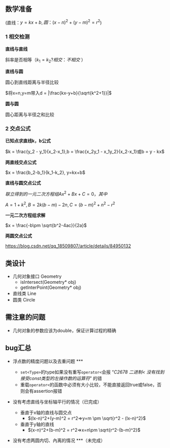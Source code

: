 ## 数学准备
(直线：$y=kx+b,圆：(x-n)^2+(y-m)^2=r^2$)
### 1 相交检测

**直线与直线**

斜率是否相等（$k_1 = k_2 ? 相交 ：不相交$ ）

**直线与圆**

圆心到直线距离与半径比较

$将x=n,y=m带入d = |\frac{kx-y+b}{\sqrt{k^2+1}}|$

**圆与圆**

圆心距离与半径之和比较

### 2 交点公式

**已知点求直线k，b公式**

$k = \frac{y_2 - y_1}{x_2-x_1},b = \frac{x_2y_1 - x_1y_2}{x_2-x_1}或b = y - kx$

**两直线交点公式**

$x = \frac{b_2-b_1}{k_1-k_2}, y=kx+b$

**直线与圆交点公式**

$联立得到的一元二次方程组Ax^2+Bx+C = 0，其中$

$A = 1+k^2,B = 2k(b-m)-2n,C=(b-m)^2+n^2-r^2$

**一元二次方程组求解**

$x = \frac{-b\pm \sqrt{b^2-4ac}}{2a}$

**两圆交点公式**

<!-- https://blog.csdn.net/weixin_39061140/article/details/102948557 -->

https://blog.csdn.net/qq_18509807/article/details/84950132

## 类设计
* 几何对象接口 Geometry
  * isIntersect(Geometry* obj)
  * getInterPoint(Geometry* obj)
* 直线类 Line
* 圆类  Circle

## 需注意的问题

* 几何对象的参数应该为double，保证计算过程的精确

## bug汇总

* 浮点数的精度问题以及去重问题 \*\*\*
  * `set<Type>`的type如果没有重写`operator<`会报 “*C2678 二进制< 没有找到接受const类型的左操作数的运算符*” 的错
  * 重载`operator<`的函数中必须有大小比较，不能直接返回true或false，否则会有assertion报错
* 没有考虑直线与坐标轴平行的情况（已完成）
  * 垂直于x轴的直线与圆交点
    * $(lx-n)^2+(y-m)^2 = r^2=>y=m \pm \sqrt{r^2 - (lx-n)^2}$
  * 垂直于y轴的直线
    * $(x-n)^2+(b-m)^2 = r^2=>x=n\pm \sqrt{r^2-(b-m)^2}$

* 没有考虑两圆内切、內离的情况 \*\*\*（未完成）


